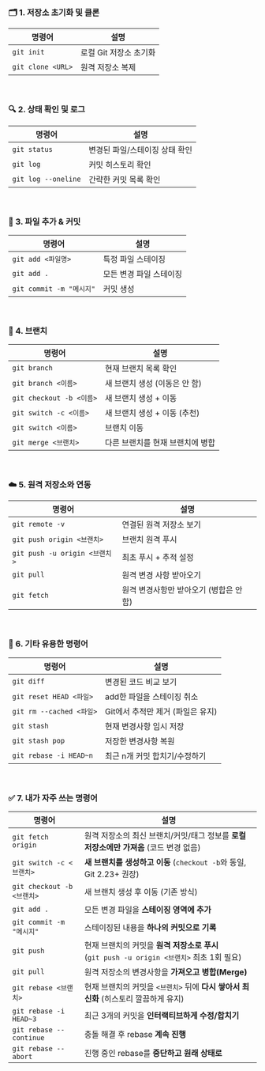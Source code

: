 <h3 id="🗂️-1-저장소-초기화-및-클론">🗂️ 1. 저장소 초기화 및 클론</h3>
<table>
<thead>
<tr>
<th>명령어</th>
<th>설명</th>
</tr>
</thead>
<tbody><tr>
<td><code>git init</code></td>
<td>로컬 Git 저장소 초기화</td>
</tr>
<tr>
<td><code>git clone &lt;URL&gt;</code></td>
<td>원격 저장소 복제</td>
</tr>
</tbody></table>
<br />

<h3 id="🔍-2-상태-확인-및-로그">🔍 2. 상태 확인 및 로그</h3>
<table>
<thead>
<tr>
<th>명령어</th>
<th>설명</th>
</tr>
</thead>
<tbody><tr>
<td><code>git status</code></td>
<td>변경된 파일/스테이징 상태 확인</td>
</tr>
<tr>
<td><code>git log</code></td>
<td>커밋 히스토리 확인</td>
</tr>
<tr>
<td><code>git log --oneline</code></td>
<td>간략한 커밋 목록 확인</td>
</tr>
</tbody></table>
<br />

<h3 id="📝-3-파일-추가--커밋">📝 3. 파일 추가 &amp; 커밋</h3>
<table>
<thead>
<tr>
<th>명령어</th>
<th>설명</th>
</tr>
</thead>
<tbody><tr>
<td><code>git add &lt;파일명&gt;</code></td>
<td>특정 파일 스테이징</td>
</tr>
<tr>
<td><code>git add .</code></td>
<td>모든 변경 파일 스테이징</td>
</tr>
<tr>
<td><code>git commit -m &quot;메시지&quot;</code></td>
<td>커밋 생성</td>
</tr>
</tbody></table>
<br />

<h3 id="🌱-4-브랜치">🌱 4. 브랜치</h3>
<table>
<thead>
<tr>
<th>명령어</th>
<th>설명</th>
</tr>
</thead>
<tbody><tr>
<td><code>git branch</code></td>
<td>현재 브랜치 목록 확인</td>
</tr>
<tr>
<td><code>git branch &lt;이름&gt;</code></td>
<td>새 브랜치 생성 (이동은 안 함)</td>
</tr>
<tr>
<td><code>git checkout -b &lt;이름&gt;</code></td>
<td>새 브랜치 생성 + 이동</td>
</tr>
<tr>
<td><code>git switch -c &lt;이름&gt;</code></td>
<td>새 브랜치 생성 + 이동 (추천)</td>
</tr>
<tr>
<td><code>git switch &lt;이름&gt;</code></td>
<td>브랜치 이동</td>
</tr>
<tr>
<td><code>git merge &lt;브랜치&gt;</code></td>
<td>다른 브랜치를 현재 브랜치에 병합</td>
</tr>
</tbody></table>
<br />

<h3 id="☁️-5-원격-저장소와-연동">☁️ 5. 원격 저장소와 연동</h3>
<table>
<thead>
<tr>
<th>명령어</th>
<th>설명</th>
</tr>
</thead>
<tbody><tr>
<td><code>git remote -v</code></td>
<td>연결된 원격 저장소 보기</td>
</tr>
<tr>
<td><code>git push origin &lt;브랜치&gt;</code></td>
<td>브랜치 원격 푸시</td>
</tr>
<tr>
<td><code>git push -u origin &lt;브랜치&gt;</code></td>
<td>최초 푸시 + 추적 설정</td>
</tr>
<tr>
<td><code>git pull</code></td>
<td>원격 변경 사항 받아오기</td>
</tr>
<tr>
<td><code>git fetch</code></td>
<td>원격 변경사항만 받아오기 (병합은 안 함)</td>
</tr>
</tbody></table>
<br />

<h3 id="🔧-6-기타-유용한-명령어">🔧 6. 기타 유용한 명령어</h3>
<table>
<thead>
<tr>
<th>명령어</th>
<th>설명</th>
</tr>
</thead>
<tbody><tr>
<td><code>git diff</code></td>
<td>변경된 코드 비교 보기</td>
</tr>
<tr>
<td><code>git reset HEAD &lt;파일&gt;</code></td>
<td>add한 파일을 스테이징 취소</td>
</tr>
<tr>
<td><code>git rm --cached &lt;파일&gt;</code></td>
<td>Git에서 추적만 제거 (파일은 유지)</td>
</tr>
<tr>
<td><code>git stash</code></td>
<td>현재 변경사항 임시 저장</td>
</tr>
<tr>
<td><code>git stash pop</code></td>
<td>저장한 변경사항 복원</td>
</tr>
<tr>
<td><code>git rebase -i HEAD~n</code></td>
<td>최근 n개 커밋 합치기/수정하기</td>
</tr>
</tbody></table>
<br />

<h3 id="✅-7-내가-자주-쓰는-명령어">✅ 7. 내가 자주 쓰는 명령어</h3>
<table>
<thead>
<tr>
<th>명령어</th>
<th>설명</th>
</tr>
</thead>
<tbody><tr>
<td><code>git fetch origin</code></td>
<td>원격 저장소의 최신 브랜치/커밋/태그 정보를 <strong>로컬 저장소에만 가져옴</strong> (코드 변경 없음)</td>
</tr>
<tr>
<td><code>git switch -c &lt;브랜치&gt;</code></td>
<td><strong>새 브랜치를 생성하고 이동</strong> (<code>checkout -b</code>와 동일, Git 2.23+ 권장)</td>
</tr>
<tr>
<td><code>git checkout -b &lt;브랜치&gt;</code></td>
<td>새 브랜치 생성 후 이동 (기존 방식)</td>
</tr>
<tr>
<td><code>git add .</code></td>
<td>모든 변경 파일을 <strong>스테이징 영역에 추가</strong></td>
</tr>
<tr>
<td><code>git commit -m &quot;메시지&quot;</code></td>
<td>스테이징된 내용을 <strong>하나의 커밋으로 기록</strong></td>
</tr>
<tr>
<td><code>git push</code></td>
<td>현재 브랜치의 커밋을 <strong>원격 저장소로 푸시</strong><br />(<code>git push -u origin &lt;브랜치&gt;</code> 최초 1회 필요)</td>
</tr>
<tr>
<td><code>git pull</code></td>
<td>원격 저장소의 변경사항을 <strong>가져오고 병합(Merge)</strong></td>
</tr>
<tr>
<td><code>git rebase &lt;브랜치&gt;</code></td>
<td>현재 브랜치의 커밋을 <code>&lt;브랜치&gt;</code> 뒤에 <strong>다시 쌓아서 최신화</strong> (히스토리 깔끔하게 유지)</td>
</tr>
<tr>
<td><code>git rebase -i HEAD~3</code></td>
<td>최근 3개의 커밋을 <strong>인터랙티브하게 수정/합치기</strong></td>
</tr>
<tr>
<td><code>git rebase --continue</code></td>
<td>충돌 해결 후 rebase <strong>계속 진행</strong></td>
</tr>
<tr>
<td><code>git rebase --abort</code></td>
<td>진행 중인 rebase를 <strong>중단하고 원래 상태로</strong></td>
</tr>
</tbody></table>